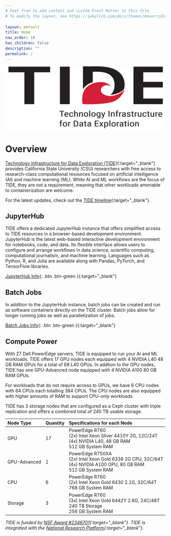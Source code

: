 ```yaml
---
# Feel free to add content and custom Front Matter to this file.
# To modify the layout, see https://jekyllrb.com/docs/themes/#overriding-theme-defaults

layout: default
title: Home
nav_order: 10
has_children: false
description: ""
permalink: /
---
```


<img src="/images/jupyterhub/tide_logo_large.png" alt="TIDE Technology Infrastructure for Data Exploration" height="200" width="600">

# Overview
[Technology Infrastructure for Data Exploration (TIDE)](https://tide.sdsu.edu/){:target="_blank"} provides California State University (CSU) researchers with free access to research-class computational resources focused on artificial intelligence (AI) and machine learning (ML). 
While AI and ML workflows are the focus of TIDE, they are not a requirement, meaning that other workloads amenable to containerization are welcome.

For the latest updates, check out the [TIDE timeline](https://tide.sdsu.edu/timeline/){:target="_blank"}.

## JupyterHub
TIDE offers a dedicated JupyterHub instance that offers simplified access to TIDE resources in a browser-based development environment.
JupyterHub is the latest web-based interactive development environment for notebooks, code, and data. 
Its flexible interface allows users to configure and arrange workflows in data science, scientific computing, computational journalism, and machine learning.
Languages such as Python, R, and Julia are available along with Pandas, PyTorch, and TensorFlow libraries.

[JupyterHub Info](/jupyterhub){: .btn .btn-green }{:target="_blank"}

## Batch Jobs
In addition to the JupyterHub instance, batch jobs can be created and run as software containers directly on the TIDE cluster.
Batch jobs allow for longer running jobs as well as parallelization of jobs.

[Batch Jobs Info](/batch-jobs){: .btn .btn-green }{:target="_blank"}

## Compute Power
With 27 Dell PowerEdge servers, TIDE is equipped to run your AI and ML workloads.
TIDE offers 17 GPU nodes each equipped with 4 NVIDIA L40 48 GB RAM GPUs for a total of 68 L40 GPUs.
In addtion to the GPU nodes, TIDE has one GPU-Advanced node equipped with 4 NVIDIA A100 80 GB RAM GPUs.

For workloads that do not require access to GPUs, we have 6 CPU nodes with 64 CPUs each totalling 384 CPUs.
The CPU nodes are also equipped with higher amounts of RAM to support CPU-only workloads.

TIDE has 3 storage nodes that are configured as a Ceph cluster with triple replication and offers a combined total of 240 TB usable storage.

| Node Type    | Quantity | Specifications for each Node |
|:-------------|:---------|:------|
| GPU          | 17       | PowerEdge R760<br/> (2x) Intel Xeon SIlver 4410Y 2G, 12C/24T <br/> (4x) NVIDIA L40, 48 GB RAM<br/> 512 GB System RAM |
| GPU-Advanced    | 1        | PowerEdge R750XA<br />(2x) Intel Xeon Gold 6338 2G CPU, 32C/64T<br/>(4x) NVIDIA A100 GPU, 80 GB RAM<br/>512 GB System RAM |
| CPU          | 6        | PowerEdge R760<br/>(2x) Intel Xeon Gold 6430 2.1G, 32C/64T <br/> 768 GB System RAM |
| Storage      | 3        | PowerEdge R760<br/> (3x) Intel Xeon Gold 6442Y 2.6G, 24C/48T <br/> 240 TB Storage<br/>256 GB System RAM |

*TIDE is funded by [NSF Award #2346701](https://www.nsf.gov/awardsearch/showAward?AWD_ID=2346701){:target="_blank"}.
TIDE is integrated with the [National Research Platform](https://nationalresearchplatform.org/){:target="_blank"}.*
